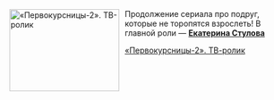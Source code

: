 <!--2025-09-03 11:00:26-->
<div class="yb">
  <div class="rss kino_kino"><a href="https://www.kino-teatr.ru/video/53257/" title="«Первокурсницы-2». ТВ-ролик"><img src="https://www.kino-teatr.ru/video/7/5/53257/poster.jpg" width="196" height="147" align="left" hspace="5" style="margin: 0px 10px 0px 5px" alt="«Первокурсницы-2». ТВ-ролик"/></a>Продолжение сериала про подруг, которые не торопятся взрослеть&#33; В главной роли — <a href=https://www.kino-teatr.ru/kino/acter/w/ros/4159/bio/ target=_blank><strong>Екатерина Стулова</strong></a> <p class="titl"><a href="https://www.kino-teatr.ru/video/53257/">«Первокурсницы-2». ТВ-ролик</a></p></div>
</div>
